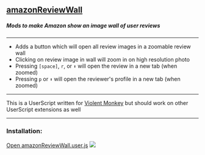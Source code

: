 <h2><a href="https://raw.githubusercontent.com/deltabravozulu/usefulUserScripts/main/amazonReviewWall/amazonReviewWall.user.js">amazonReviewWall</a></h2>
<h5 id="intro">Mods to make Amazon show an image wall of user reviews</h5>
<hr>
<ul>
    <li>Adds a button which will open all review images in a zoomable review wall</li>
    <li>Clicking on review image in wall will zoom in on high resolution photo</li>
  <li>Pressing <code>[space]</code>, <code>r</code>, or <code>⬆</code> will open the review in a new tab (when zoomed)</li>
   <li>Pressing <code>p</code> or <code>⬇</code> will open the reviewer's profile in a new tab (when zoomed)</li>
</ul>

<hr>
<p>This is a UserScript written for <a href="https://violentmonkey.github.io/">Violent Monkey</a> but should work on other UserScript extensions as well</p>
<hr>
<h3>Installation:</h3>
<a href="https://raw.githubusercontent.com/deltabravozulu/usefulUserScripts/main/amazonReviewWall/amazonReviewWall.user.js">Open amazonReviewWall.user.js</a>

<img src="https://raw.githubusercontent.com/deltabravozulu/usefulUserScripts/main/amazonReviewWall/amazonReviewWall.png">
